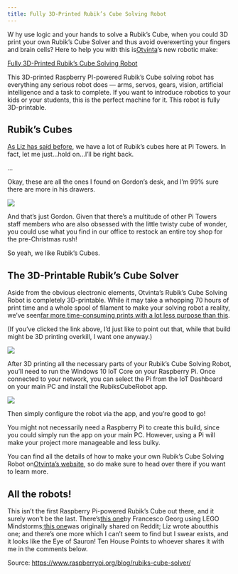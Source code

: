 ```yaml
---
title: Fully 3D-Printed Rubik’s Cube Solving Robot
---
```


W
hy use logic and your hands to solve a Rubik’s Cube, when you could 3D print your own Rubik’s Cube Solver and thus avoid overexerting your fingers and brain cells? Here to help you with this is[Otvinta](http://www.otvinta.com/index.html)‘s new robotic make:

[Fully 3D-Printed Rubik’s Cube Solving Robot](https://youtu.be/P5tbpXMmv6A)

This 3D-printed Raspberry PI-powered Rubik’s Cube solving robot has everything any serious robot does — arms, servos, gears, vision, artificial intelligence and a task to complete. If you want to introduce robotics to your kids or your students, this is the perfect machine for it. This robot is fully 3D-printable.

## Rubik’s Cubes

[As Liz has said before](https://www.raspberrypi.org/blog/cube-solver/), we have a lot of Rubik’s cubes here at Pi Towers. In fact, let me just…hold on…I’ll be right back.

…

Okay, these are all the ones I found on Gordon’s desk, and I’m 99% sure there are more in his drawers.

![](http://img1.tuicool.com/ai2yeiB.jpg!web)

And that’s just Gordon. Given that there’s a multitude of other Pi Towers staff members who are also obsessed with the little twisty cube of wonder, you could use what you find in our office to restock an entire toy shop for the pre-Christmas rush!

So yeah, we like Rubik’s Cubes.

## The 3D-Printable Rubik’s Cube Solver

Aside from the obvious electronic elements, Otvinta’s Rubik’s Cube Solving Robot is completely 3D-printable. While it may take a whopping 70 hours of print time and a whole spool of filament to make your solving robot a reality, we’ve seen[far more time-consuming prints with a lot less purpose than this](https://3dprint.com/12933/3d-printed-castle-complete/).

\(If you’ve clicked the link above, I’d just like to point out that, while that build might be 3D printing overkill, I want one anyway.\)

![](http://img1.tuicool.com/QvUFv2v.jpg!web)

After 3D printing all the necessary parts of your Rubik’s Cube Solving Robot, you’ll need to run the Windows 10 IoT Core on your Raspberry Pi. Once connected to your network, you can select the Pi from the IoT Dashboard on your main PC and install the RubiksCubeRobot app.

![](http://img1.tuicool.com/QbuqM3Y.jpg!web)

Then simply configure the robot via the app, and you’re good to go!

You might not necessarily need a Raspberry Pi to create this build, since you could simply run the app on your main PC. However, using a Pi will make your project more manageable and less bulky.

You can find all the details of how to make your own Rubik’s Cube Solving Robot on[Otvinta’s website](http://www.otvinta.com/download12.html), so do make sure to head over there if you want to learn more.

## All the robots!

This isn’t the first Raspberry Pi-powered Rubik’s Cube out there, and it surely won’t be the last. There’s[this one](https://www.geek.com/tech/raspberry-pi-plus-lego-equals-robot-that-solves-rubiks-cube-in-90-seconds-1687194/)by Francesco Georg using LEGO Mindstorms;[this one](https://www.slashgear.com/raspberry-pi-lego-solve-a-rubiks-cube-together-31473381/)was originally shared on Reddit; Liz wrote aboutthis one; and there’s one more which I can’t seem to find but I swear exists, and it looks like the Eye of Sauron! Ten House Points to whoever shares it with me in the comments below.


Source:  https://www.raspberrypi.org/blog/rubiks-cube-solver/